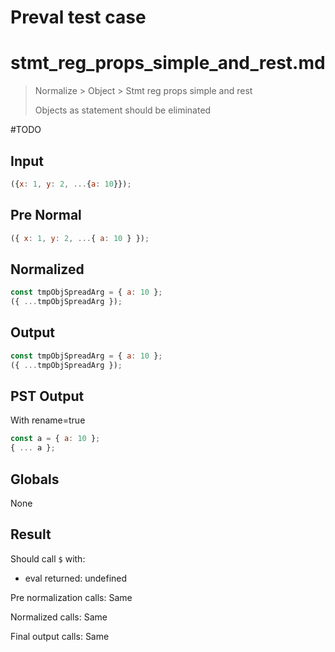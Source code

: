# Preval test case

# stmt_reg_props_simple_and_rest.md

> Normalize > Object > Stmt reg props simple and rest
>
> Objects as statement should be eliminated

#TODO

## Input

`````js filename=intro
({x: 1, y: 2, ...{a: 10}});
`````

## Pre Normal

`````js filename=intro
({ x: 1, y: 2, ...{ a: 10 } });
`````

## Normalized

`````js filename=intro
const tmpObjSpreadArg = { a: 10 };
({ ...tmpObjSpreadArg });
`````

## Output

`````js filename=intro
const tmpObjSpreadArg = { a: 10 };
({ ...tmpObjSpreadArg });
`````

## PST Output

With rename=true

`````js filename=intro
const a = { a: 10 };
{ ... a };
`````

## Globals

None

## Result

Should call `$` with:
 - eval returned: undefined

Pre normalization calls: Same

Normalized calls: Same

Final output calls: Same
